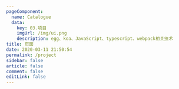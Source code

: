 ```yaml
---
pageComponent: 
  name: Catalogue
  data: 
    key: 03.项目
    imgUrl: /img/ui.png
    description: egg、koa、JavaScript、typescript、webpack相关技术
title: 页面
date: 2020-03-11 21:50:54
permalink: /project
sidebar: false
article: false
comment: false
editLink: false
---
```

